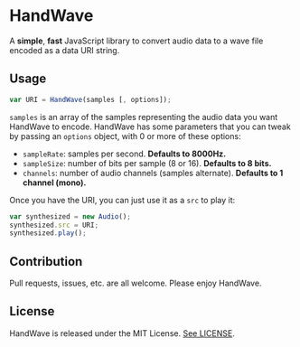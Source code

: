 HandWave
========

A **simple**, **fast** JavaScript library to convert audio data to a wave file encoded as a data URI string.

## Usage

```javascript
var URI = HandWave(samples [, options]);
```

`samples` is an array of the samples representing the audio data you want HandWave to encode. HandWave has some parameters that you can tweak by passing an `options` object, with 0 or more of these options:

* `sampleRate`: samples per second. **Defaults to 8000Hz.**
* `sampleSize`: number of bits per sample (8 or 16). **Defaults to 8 bits.**
* `channels`: number of audio channels (samples alternate). **Defaults to 1 channel (mono).**

Once you have the URI, you can just use it as a `src` to play it:

```javascript
var synthesized = new Audio();
synthesized.src = URI;
synthesized.play();
```

## Contribution

Pull requests, issues, etc. are all welcome. Please enjoy HandWave.

## License

HandWave is released under the MIT License. [See LICENSE](LICENSE).

